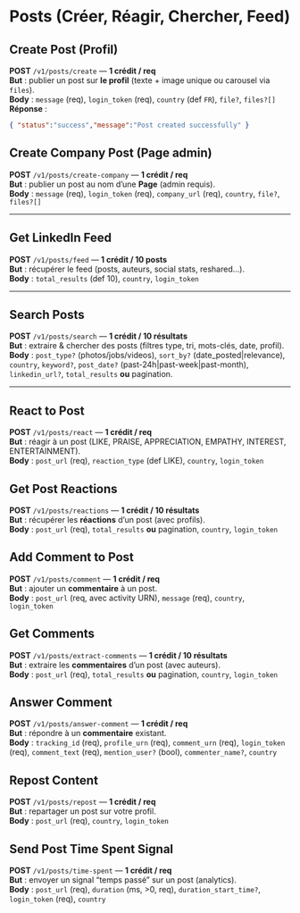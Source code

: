# Posts (Créer, Réagir, Chercher, Feed)

## Create Post (Profil)
**POST** `/v1/posts/create` — **1 crédit / req**  
**But** : publier un post sur **le profil** (texte + image unique ou carousel via `files`).  
**Body** : `message` (req), `login_token` (req), `country` (def `FR`), `file?`, `files?[]`  
**Réponse** :
```json
{ "status":"success","message":"Post created successfully" }
```

## Create Company Post (Page admin)
**POST** `/v1/posts/create-company` — **1 crédit / req**  
**But** : publier un post au nom d’une **Page** (admin requis).  
**Body** : `message` (req), `login_token` (req), `company_url` (req), `country`, `file?`, `files?[]`

---

## Get LinkedIn Feed
**POST** `/v1/posts/feed` — **1 crédit / 10 posts**  
**But** : récupérer le feed (posts, auteurs, social stats, reshared…).  
**Body** : `total_results` (def 10), `country`, `login_token`

---

## Search Posts
**POST** `/v1/posts/search` — **1 crédit / 10 résultats**  
**But** : extraire & chercher des posts (filtres type, tri, mots-clés, date, profil).  
**Body** : `post_type?` (photos/jobs/videos), `sort_by?` (date_posted|relevance), `country`, `keyword?`, `post_date?` (past-24h|past-week|past-month), `linkedin_url?`, `total_results` **ou** pagination.

---

## React to Post
**POST** `/v1/posts/react` — **1 crédit / req**  
**But** : réagir à un post (LIKE, PRAISE, APPRECIATION, EMPATHY, INTEREST, ENTERTAINMENT).  
**Body** : `post_url` (req), `reaction_type` (def LIKE), `country`, `login_token`

## Get Post Reactions
**POST** `/v1/posts/reactions` — **1 crédit / 10 résultats**  
**But** : récupérer les **réactions** d’un post (avec profils).  
**Body** : `post_url` (req), `total_results` **ou** pagination, `country`, `login_token`

## Add Comment to Post
**POST** `/v1/posts/comment` — **1 crédit / req**  
**But** : ajouter un **commentaire** à un post.  
**Body** : `post_url` (req, avec activity URN), `message` (req), `country`, `login_token`

## Get Comments
**POST** `/v1/posts/extract-comments` — **1 crédit / 10 résultats**  
**But** : extraire les **commentaires** d’un post (avec auteurs).  
**Body** : `post_url` (req), `total_results` **ou** pagination, `country`, `login_token`

## Answer Comment
**POST** `/v1/posts/answer-comment` — **1 crédit / req**  
**But** : répondre à un **commentaire** existant.  
**Body** : `tracking_id` (req), `profile_urn` (req), `comment_urn` (req), `login_token` (req), `comment_text` (req), `mention_user?` (bool), `commenter_name?`, `country`

## Repost Content
**POST** `/v1/posts/repost` — **1 crédit / req**  
**But** : repartager un post sur votre profil.  
**Body** : `post_url` (req), `country`, `login_token`

## Send Post Time Spent Signal
**POST** `/v1/posts/time-spent` — **1 crédit / req**  
**But** : envoyer un signal “temps passé” sur un post (analytics).  
**Body** : `post_url` (req), `duration` (ms, >0, req), `duration_start_time?`, `login_token` (req), `country`
